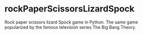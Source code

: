 # rockPaperScissorsLizardSpock
Rock paper scissors lizard Spock game in Python.
The same game popularized by the famous television series The Big Bang Theory.
